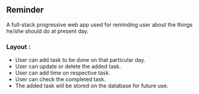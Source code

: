 ## Reminder
A full-stack progressive web app used for reminding user about the things he/she should do at present day.

### Layout :

- User can add task to be done on that particular day.
- User can update or delete the added task.
- User can add time on respective task.
- User can check the completed task.
- The added task will be stored on  the database for future use.